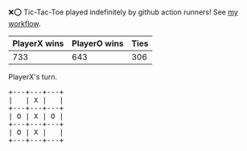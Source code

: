:x::o: Tic-Tac-Toe played indefinitely by github action runners! See [my workflow](.github/workflows/play.yaml).

|PlayerX wins|PlayerO wins|Ties|
|-|-|-|
|733|643|306|

PlayerX's turn.

<pre>
+---+---+---+
|   | X |   |
+---+---+---+
| O | X | O |
+---+---+---+
| O | X |   |
+---+---+---+
</pre>